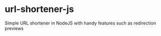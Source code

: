 # url-shortener-js
 Simple URL shortener in NodeJS with handy features such as redirection previews
